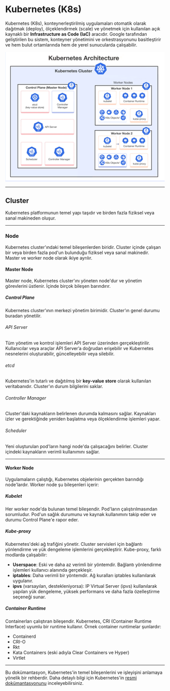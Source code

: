 # Kubernetes (K8s)

Kubernetes (K8s), konteynerleştirilmiş uygulamaları otomatik olarak dağıtmak (deploy), ölçeklendirmek (scale) ve yönetmek için kullanılan açık kaynaklı bir **Infrastructure as Code (IaC)** aracıdır. Google tarafından geliştirilen bu sistem, konteyner yönetimini ve orkestrasyonunu basitleştirir ve hem bulut ortamlarında hem de yerel sunucularda çalışabilir. 



![Kubernetes Yapısı ](resimler/k8s-architecture.png)



---

## Cluster

Kubernetes platformunun temel yapı taşıdır ve birden fazla fiziksel veya sanal makineden oluşur.

---

### Node

Kubernetes cluster'ındaki temel bileşenlerden biridir. Cluster içinde çalışan bir veya birden fazla pod'un bulunduğu fiziksel veya sanal makinedir. Master ve worker node olarak ikiye ayrılır.

#### Master Node

Master node, Kubernetes cluster'ını yöneten node'dur ve yönetim görevlerini üstlenir. İçinde birçok bileşen barındırır.

##### Control Plane

Kubernetes cluster'ının merkezi yönetim birimidir. Cluster’ın genel durumu buradan yönetilir.

###### API Server
Tüm yönetim ve kontrol işlemleri API Server üzerinden gerçekleştirilir. Kullanıcılar veya araçlar API Server’a doğrudan erişebilir ve Kubernetes nesnelerini oluşturabilir, güncelleyebilir veya silebilir.

###### etcd
Kubernetes'in tutarlı ve dağıtılmış bir **key-value store** olarak kullanılan veritabanıdır. Cluster'ın durum bilgilerini saklar.

###### Controller Manager
Cluster'daki kaynakların belirlenen durumda kalmasını sağlar. Kaynakları izler ve gerektiğinde yeniden başlatma veya ölçeklendirme işlemleri yapar.

###### Scheduler
Yeni oluşturulan pod'ların hangi node'da çalışacağını belirler. Cluster içindeki kaynakların verimli kullanımını sağlar.

---

#### Worker Node

Uygulamaların çalıştığı, Kubernetes objelerinin gerçekten barındığı node'lardır. Worker node şu bileşenleri içerir:

##### Kubelet
Her worker node'da bulunan temel bileşendir. Pod'ların çalıştırılmasından sorumludur. Pod'un sağlık durumunu ve kaynak kullanımını takip eder ve durumu Control Plane'e rapor eder.

##### Kube-proxy
Kubernetes'deki ağ trafiğini yönetir. Cluster servisleri için bağlantı yönlendirme ve yük dengeleme işlemlerini gerçekleştirir. Kube-proxy, farklı modlarda çalışabilir:

- **Userspace**: Eski ve daha az verimli bir yöntemdir. Bağlantı yönlendirme işlemleri kullanıcı alanında gerçekleşir.
- **iptables**: Daha verimli bir yöntemdir. Ağ kuralları iptables kullanılarak uygulanır.
- **ipvs** (varsayılan, destekleniyorsa): IP Virtual Server (ipvs) kullanılarak yapılan yük dengeleme, yüksek performans ve daha fazla özelleştirme seçeneği sunar.

##### Container Runtime
Containerları çalıştıran bileşendir. Kubernetes, CRI (Container Runtime Interface) uyumlu bir runtime kullanır. Örnek container runtimelar şunlardır:

- Containerd
- CRI-O
- Rkt
- Kata Containers (eski adıyla Clear Containers ve Hyper)
- Virtlet

---

Bu dokümantasyon, Kubernetes'in temel bileşenlerini ve işleyişini anlamaya yönelik bir rehberdir. Daha detaylı bilgi için Kubernetes'in [resmi dokümantasyonunu](https://kubernetes.io/docs/home/) inceleyebilirsiniz.
